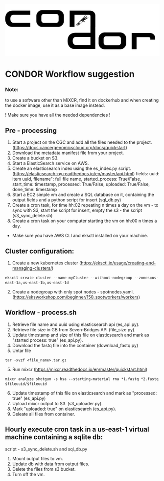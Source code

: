 ![CONDOR logo](https://github.com/ElenaSavin/CONDOR/blob/master/condor.png)

# CONDOR Workflow suggestion
### Note:
to use a software other than MiXCR, find it on dockerhub and when creating the docker image, use it as a base image instead.

! Make sure you have all the needed dependencies !


## Pre - processing
1. Start a project on the CGC and add all the files needed to the project. (https://docs.cancergenomicscloud.org/docs/quickstart)
2. Download the metadata manifest file from your project.
3. Create a bucket on S3.
4. Start a ElasticSearch service on AWS.
4. Create an elasticsearch index using the es_index.py script. (https://elasticsearch-py.readthedocs.io/en/master/api.html)
   fields: uuid: item uuid,
           filename": full file name,
           started_process: True/False,
           start_time: timestamp,
           processed: True/False,
           uploaded: True/False,
           done_time: timestamp
5. Start a EC2 simple vm and create a SQL database on it, containing the output fields and a python script for insert (sql_db.py)
6. Create a cron task, for time hh:02 repeating n times a day on the vm - to sync with S3, start the script for insert, empty the s3 - the script (s3_sync_delete.sh)
7. Create a cron task on your computer starting the vm on hh:00 n times a day.
* Make sure you have AWS CLI and eksctl installed on your machine.

## Cluster configuration:
1. Create a new kubernetes cluster (https://eksctl.io/usage/creating-and-managing-clusters/)

```
eksctl create cluster --name myCluster --without-nodegroup --zones=us-east-1a,us-east-1b,us-east-1d
```
2. Create a nodegroup with only spot nodes - spotnodes.yaml.
   (https://eksworkshop.com/beginner/150_spotworkers/workers) 


## Workflow - process.sh  
1. Retrieve file name and uuid using elasticsearch api (es_api.py).
2. Retrieve file size in GB from Seven-Bridges API (file_size.py).
2. Update timestamp and size of this file on elasticsearch and mark as "started process: true" (es_api.py).
3. Download the fastq file into the container (download_fastq.py)
4. Untar file 

```
tar -xvzf <file_name>.tar.gz
```

5. Run mixcr (https://mixcr.readthedocs.io/en/master/quickstart.html)
```
mixcr analyze shotgun -s hsa --starting-material rna *1.fastq *2.fastq $fileuuid/$fileuuid
```

6. Update timestamp of this file on elasticsearch and mark as "processed: true" (es_api.py)
7. Upload mixcr output to S3. (s3_uploader.py).
8. Mark "uploaded: true" on elasticsearch (es_api.py).
9. Deleate all files from container.


## Hourly execute cron task in a us-east-1 virtual machine containing a sqlite db:
script - s3_sync_delete.sh and sql_db.py
1. Mount output files to vm.
2. Update db with data from output files.
3. Delete the files from s3 bucket.
4. Turn off the vm.
